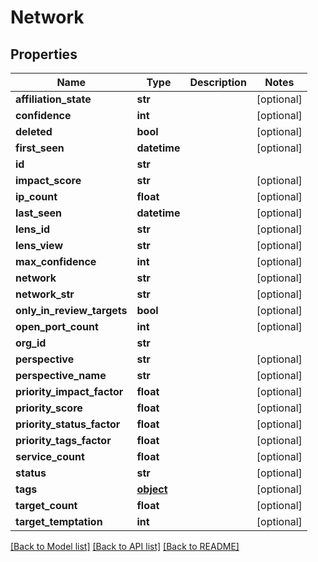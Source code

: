# Network

## Properties
Name | Type | Description | Notes
------------ | ------------- | ------------- | -------------
**affiliation_state** | **str** |  | [optional] 
**confidence** | **int** |  | [optional] 
**deleted** | **bool** |  | [optional] 
**first_seen** | **datetime** |  | [optional] 
**id** | **str** |  | 
**impact_score** | **str** |  | [optional] 
**ip_count** | **float** |  | [optional] 
**last_seen** | **datetime** |  | [optional] 
**lens_id** | **str** |  | [optional] 
**lens_view** | **str** |  | [optional] 
**max_confidence** | **int** |  | [optional] 
**network** | **str** |  | [optional] 
**network_str** | **str** |  | [optional] 
**only_in_review_targets** | **bool** |  | [optional] 
**open_port_count** | **int** |  | [optional] 
**org_id** | **str** |  | 
**perspective** | **str** |  | [optional] 
**perspective_name** | **str** |  | [optional] 
**priority_impact_factor** | **float** |  | [optional] 
**priority_score** | **float** |  | [optional] 
**priority_status_factor** | **float** |  | [optional] 
**priority_tags_factor** | **float** |  | [optional] 
**service_count** | **float** |  | [optional] 
**status** | **str** |  | [optional] 
**tags** | [**object**](.md) |  | [optional] 
**target_count** | **float** |  | [optional] 
**target_temptation** | **int** |  | [optional] 

[[Back to Model list]](../README.md#documentation-for-models) [[Back to API list]](../README.md#documentation-for-api-endpoints) [[Back to README]](../README.md)


